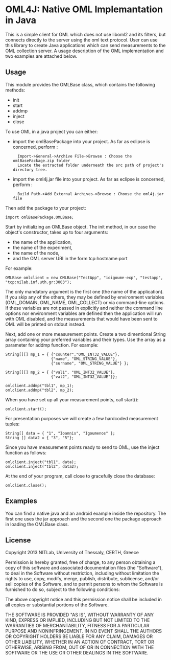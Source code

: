 # OML4J: Native OML Implemantation in Java #
This is a simple client for OML which does not use liboml2 and its filters, but connects directly to the server using the oml text protocol. User can use this library to create Java applications which can send measurements to the OML collection server. A usage description of the OML implementation and two examples are attached below. 

## Usage ##

This module provides the OMLBase class, which contains the following methods:

- init 
- start
- addmp
- inject
- close

To use OML in a java project you can either:
 
- import the omlBasePackage into your project. As far as eclipse is concerned,  perform :

        Import->General->Archive File->Browse : Choose the omlBasePackage.zip folder 
		Locate the extracted folder underneath the src path of project's directory tree.

- import the oml4j.jar file into your project. As far as eclipse is concerned, perform :

		Build Path->Add External Archives->Browse : Choose the oml4j.jar file
	
Then add the package to your project:

    import omlBasePackage.OMLBase;

Start by initializing an OMLBase object. The init method, in our case the object's constructor, takes up to four arguments:

- the name of the application,
- the name of the experiment,
- the name of the node,
- and the OML server URI in the form tcp:hostname:port

For example:

    OMLBase omlclient = new OMLBase("TestApp", "ioigoume-exp", "testapp", "tcp:nilab.inf.uth.gr:3003");

The only mandatory argument is the first one (the name of the application). If you skip any of the others, they may be defined by environment variables (OML_DOMAIN, OML_NAME, OML_COLLECT) or via command-line options. If these variables are not passed in explicitly and neither the command line options nor environment variables are defined then the application will run with OML disabled, and the measurements that would have been sent to OML will be printed on stdout instead.

Next, add one or more measurement points. Create a two dimentional String array containing your preferred variables and their types. Use the array as a parameter for addmp function. For example:

    String[][] mp_1 = {	{"counter","OML_INT32_VALUE"},
    					{"name", "OML_STRING_VALUE"},
    					{"surname", "OML_STRING_VALUE"} };

	String[][] mp_2 = {	{"val1", "OML_INT32_VALUE"},
						{"val2", "OML_INT32_VALUE"}};

    omlclient.addmp("tbl1", mp_1); 
    omlclient.addmp("tbl2", mp_2);



When you have set up all your measurement points, call start():

    omlclient.start();

For presentation purposes we will create a few hardcoded measurement tuples:

    String[] data = { "1", "Ioannis", "Igoumenos" };
    String [] data2 = { "3", "5"};

Since you have measurement points ready to send to OML, use the inject function as follows:


    omlclient.inject("tbl1", data);
    omlclient.inject("tbl2", data2);


At the end of your program, call close to gracefully close the database:


    omlclient.close();


## Examples ##

You can find a native java and an android example inside the repository. The first one uses the jar approach and the second one the package approach in loading the OMLBase class.

## License ##

Copyright 2013 NITLab, University of Thessaly, CERTH, Greece

Permission is hereby granted, free of charge, to any person obtaining a copy of this software and associated documentation files (the "Software"), to deal in the Software without restriction, including without limitation the rights to use, copy, modify, merge, publish, distribute, sublicense, and/or sell copies of the Software, and to permit persons to whom the Software is furnished to do so, subject to the following conditions:

The above copyright notice and this permission notice shall be included in all copies or substantial portions of the Software.

THE SOFTWARE IS PROVIDED "AS IS", WITHOUT WARRANTY OF ANY KIND, EXPRESS OR IMPLIED, INCLUDING BUT NOT LIMITED TO THE WARRANTIES OF MERCHANTABILITY, FITNESS FOR A PARTICULAR PURPOSE AND NONINFRINGEMENT. IN NO EVENT SHALL THE AUTHORS OR COPYRIGHT HOLDERS BE LIABLE FOR ANY CLAIM, DAMAGES OR OTHER LIABILITY, WHETHER IN AN ACTION OF CONTRACT, TORT OR OTHERWISE, ARISING FROM, OUT OF OR IN CONNECTION WITH THE SOFTWARE OR THE USE OR OTHER DEALINGS IN THE SOFTWARE.